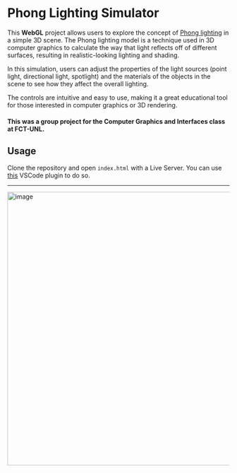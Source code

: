 # Phong Lighting Simulator

This **WebGL** project allows users to explore the concept of [Phong lighting](https://en.wikipedia.org/wiki/Phong_reflection_model) in a simple 3D scene. 
The Phong lighting model is a technique used in 3D computer graphics to calculate the way that light reflects off of different surfaces, resulting in realistic-looking lighting and shading.

In this simulation, users can adjust the properties of the light sources (point light, directional light, spotlight) and the materials of the objects in the scene to see how they affect the overall lighting. 

The controls are intuitive and easy to use, making it a great educational tool for those interested in computer graphics or 3D rendering.

#### This was a group project for the **Computer Graphics and Interfaces** class at FCT-UNL.

## Usage
Clone the repository and open `index.html` with a Live Server. You can use [this](https://marketplace.visualstudio.com/items?itemName=ritwickdey.LiveServer) VSCode plugin to do so.


---
<img width="619" alt="image" src="https://user-images.githubusercontent.com/24763517/209353962-36fa74a8-9469-4f48-acb2-8621d9c7128c.png">
